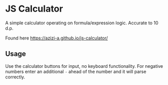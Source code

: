 # JS Calculator

A simple calculator operating on formula/expression logic. Accurate to 10 d.p.

Found here <https://azizi-a.github.io/js-calculator/>

## Usage

Use the calculator buttons for input, no keyboard functionality. For negative numbers enter an additional `-` ahead of the number and it will parse correctly.
